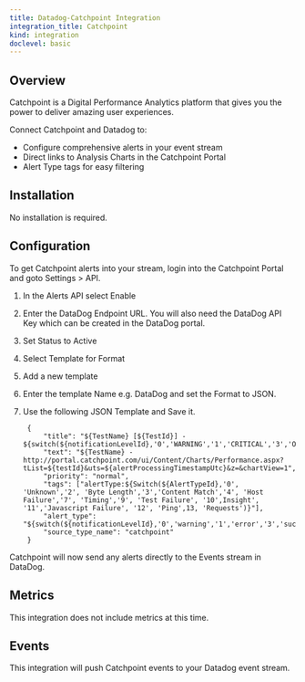 ```yaml
---
title: Datadog-Catchpoint Integration
integration_title: Catchpoint
kind: integration
doclevel: basic
---
```


## Overview

Catchpoint is a Digital Performance Analytics platform that gives you the power to deliver amazing user experiences.

Connect Catchpoint and Datadog to:

* Configure comprehensive alerts in your event stream
* Direct links to Analysis Charts in the Catchpoint Portal
* Alert Type tags for easy filtering


## Installation

No installation is required.

## Configuration

To get Catchpoint alerts into your stream, login into the Catchpoint Portal and goto Settings > API.

1. In the Alerts API select Enable
1. Enter the DataDog Endpoint URL. You will also need the DataDog API Key which can be created in the DataDog portal.
1. Set Status to Active
1. Select Template for Format
1. Add a new template
1. Enter the template Name e.g. DataDog and set the Format to JSON.
1. Use the following JSON Template and Save it.


        {
            "title": "${TestName} [${TestId}] - ${switch(${notificationLevelId},'0','WARNING','1','CRITICAL','3','OK')}",
            "text": "${TestName} - http://portal.catchpoint.com/ui/Content/Charts/Performance.aspx?tList=${testId}&uts=${alertProcessingTimestampUtc}&z=&chartView=1",
            "priority": "normal",
            "tags": ["alertType:${Switch(${AlertTypeId},'0', 'Unknown','2', 'Byte Length','3','Content Match','4', 'Host Failure','7', 'Timing','9', 'Test Failure', '10',Insight', '11','Javascript Failure', '12', 'Ping',13, 'Requests')}"],
            "alert_type": "${switch(${notificationLevelId},'0','warning','1','error','3','success')}",
            "source_type_name": "catchpoint"
        }


Catchpoint will now send any alerts directly to the Events stream in DataDog.


## Metrics

This integration does not include metrics at this time.

## Events

This integration will push Catchpoint events to your Datadog event stream.
